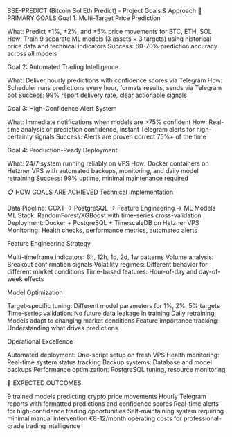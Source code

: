BSE-PREDICT (Bitcoin Sol Eth Predict) - Project Goals & Approach
🎯 PRIMARY GOALS
Goal 1: Multi-Target Price Prediction

What: Predict ±1%, ±2%, and ±5% price movements for BTC, ETH, SOL
How: Train 9 separate ML models (3 assets × 3 targets) using historical price data and technical indicators
Success: 60-70% prediction accuracy across all models

Goal 2: Automated Trading Intelligence

What: Deliver hourly predictions with confidence scores via Telegram
How: Scheduler runs predictions every hour, formats results, sends via Telegram bot
Success: 99% report delivery rate, clear actionable signals

Goal 3: High-Confidence Alert System

What: Immediate notifications when models are >75% confident
How: Real-time analysis of prediction confidence, instant Telegram alerts for high-certainty signals
Success: Alerts are proven correct 75%+ of the time

Goal 4: Production-Ready Deployment

What: 24/7 system running reliably on VPS
How: Docker containers on Hetzner VPS with automated backups, monitoring, and daily model retraining
Success: 99% uptime, minimal maintenance required

📋 HOW GOALS ARE ACHIEVED
Technical Implementation

Data Pipeline: CCXT → PostgreSQL → Feature Engineering → ML Models
ML Stack: RandomForest/XGBoost with time-series cross-validation
Deployment: Docker + PostgreSQL + TimescaleDB on Hetzner VPS
Monitoring: Health checks, performance metrics, automated alerts

Feature Engineering Strategy

Multi-timeframe indicators: 6h, 12h, 1d, 2d, 1w patterns
Volume analysis: Breakout confirmation signals
Volatility regimes: Different behavior for different market conditions
Time-based features: Hour-of-day and day-of-week effects

Model Optimization

Target-specific tuning: Different model parameters for 1%, 2%, 5% targets
Time-series validation: No future data leakage in training
Daily retraining: Models adapt to changing market conditions
Feature importance tracking: Understanding what drives predictions

Operational Excellence

Automated deployment: One-script setup on fresh VPS
Health monitoring: Real-time system status tracking
Backup systems: Database and model backups
Performance optimization: PostgreSQL tuning, resource monitoring

🎯 EXPECTED OUTCOMES

9 trained models predicting crypto price movements
Hourly Telegram reports with formatted predictions and confidence scores
Real-time alerts for high-confidence trading opportunities
Self-maintaining system requiring minimal manual intervention
€8-12/month operating costs for professional-grade trading intelligence